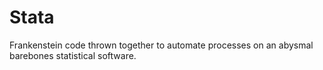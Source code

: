 # Stata
Frankenstein code thrown together to automate processes on an abysmal barebones statistical software.

